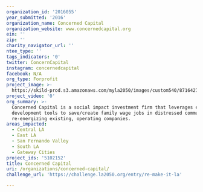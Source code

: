 ```yaml
---
organization_id: '2016055'
year_submitted: '2016'
organization_name: Concerned Capital
organization_website: www.concernedcapital.org
ein: ''
zip: ''
charity_navigator_url: ''
ntee_type: ''
tags_indicators: '0'
twitter: ConcernCapital
instagram: concernedcapital
facebook: N/A
org_type: Forprofit
project_image: >-
  https://skild-prod.s3.amazonaws.com/myla2050/images/custom540/8716427165741-team91.png
project_video: '0'
org_summary: >-
  Concerned Capital is a social impact investment firm that leverages economic
  development tools to save/create family wage jobs in distressed communities by
  re-energizing existing, operating companies.
areas_impacted:
  - Central LA
  - East LA
  - San Fernando Valley
  - South LA
  - Gateway Cities
project_ids: '5102152'
title: Concerned Capital
uri: /organizations/concerned-capital/
challenge_url: 'https://challenge.la2050.org/entry/re-make-it-la'

---
```

